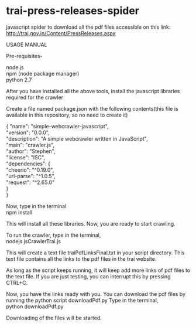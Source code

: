 # trai-press-releases-spider
javascript spider to download all the pdf files accessible on this link: http://trai.gov.in/Content/PressReleases.aspx


USAGE MANUAL

Pre-requisites-

node.js<br>
npm (node package manager)<br>
python 2.7<br>

After you have installed all the above tools, install the javascript libraries required for the crawler

Create a file named package.json with the following contents(this file is available in this repository, so no need to create it)

{
  "name": "simple-webcrawler-javascript",<br>
  "version": "0.0.0",<br>
  "description": "A simple webcrawler written in JavaScript",<br>
  "main": "crawler.js",<br>
  "author": "Stephen",<br>
  "license": "ISC",<br>
  "dependencies": {<br>
    "cheerio": "^0.19.0",<br>
    "url-parse": "^1.0.5",<br>
    "request": "^2.65.0"<br>
  }<br>
}<br>

Now, type in the terminal<br>
npm install<br>

This will install all these libraries. Now, you are ready to start crawling. 

To run the crawler, type in the terminal, <br>
nodejs jsCrawlerTrai.js<br>

This will create a text file traiPdfLinksFinal.txt in your script directory. This text file contains all the links to the pdf files in the trai website. 

As long as the script keeps running, it will keep add more links of pdf files to the text file. If you are just testing, you can interrupt this by pressing CTRL+C. 

Now, you have the links ready with you. You can download the pdf files by running the python script downloadPdf.py
Type in the terminal, <br>
python downloadPdf.py

Downloading of the files will be started. 
